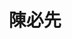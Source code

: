 ---
title: "陳必先"
description: "國際知名鐵琴家和人道主義者"
type: "homepage"
audio_featured: true
featured_recordings:
  - "chopin-nocturne-op9-no2"
  - "debussy-clair-de-lune"
  - "bach-goldberg-aria"
--- 